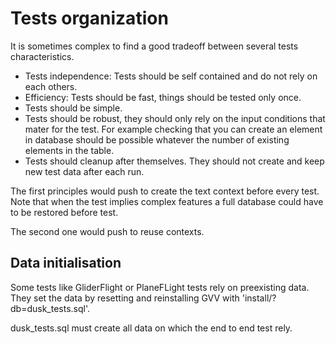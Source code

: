 # Tests organization

It is sometimes complex to find a good tradeoff between several tests characteristics.

* Tests independence: Tests should be self contained and do not rely on each others.
* Efficiency: Tests should be fast, things should be tested only once.
* Tests should be simple.
* Tests should be robust, they should only rely on the input conditions that mater for the test. For example checking that you can create an element in database should be possible whatever the number of existing elements in the table.
* Tests should cleanup after themselves. They should not create and keep new test data after each run.

The first principles would push to create the text context before every test. Note that when the test implies complex features a full database could have to be restored before test.

The second one would push to reuse contexts.

## Data initialisation

Some tests like GliderFlight or PlaneFLight tests rely on preexisting data. They set the data by resetting and reinstalling GVV with 'install/?db=dusk_tests.sql'.

dusk_tests.sql must create all data on which the end to end test rely.


